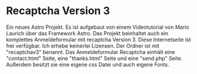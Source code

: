 # Recaptcha Version 3
 Ein neues Astro Projekt. Es ist aufgebaut von einem Videotutorial von Mario Laurich über das Framework Astro. Das Projekt beinhaltet auch ein komplettes Anmeldeformular mit recaptcha Version 3. Diese Internetseite ist frei verfügbar. Ich erhebe keinerlei Lizensen. Der Ordner ist mit "recaptchav3" benannt. Das Anmeldeformular Recaptcha einhält eine "contact.html" Seite, eine "thanks.html" Seite und eine "send.php" Seite. Außerdem besitzt sie eine eigene css Datei und auch eigene Fonts.
